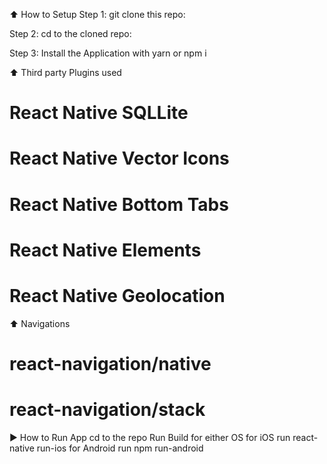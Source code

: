 ⬆️ How to Setup
Step 1: git clone this repo:

Step 2: cd to the cloned repo:

Step 3: Install the Application with yarn or npm i


⬆️ Third party Plugins used

# React Native SQLLite

# React Native Vector Icons

# React Native Bottom Tabs

# React Native Elements

# React Native Geolocation




⬆️ Navigations

# react-navigation/native

# react-navigation/stack



▶️ How to Run App
cd to the repo
Run Build for either OS
for iOS
run react-native run-ios
for Android
run npm run-android
